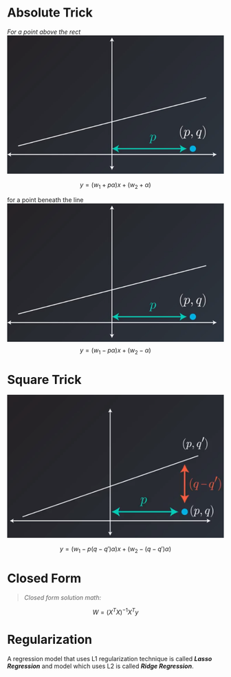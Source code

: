 # Absolute Trick
*For a point above the rect*
![enter image description here](https://github.com/steelcolosus/udacity-datascience/blob/master/images/below.png?raw=true)

$$
y = (w_1 + p\alpha)x + (w_2 + \alpha)
$$

for a point beneath the line
![Beneath](https://github.com/steelcolosus/udacity-datascience/blob/master/images/below.png?raw=true)
$$
y = (w_1 - p\alpha)x + (w_2 - \alpha)
$$

# Square Trick


![Beneath](https://github.com/steelcolosus/udacity-datascience/blob/master/images/squaretrick.png?raw=true)

$$
y = (w_1 - p(q-q')\alpha)x + (w_2 - (q-q')\alpha)
$$

# Closed  Form

> *Closed form solution math:*

$$W=(X^T X)^{-1} X^Ty$$

# Regularization

A regression model that uses L1 regularization technique is called **_Lasso Regression_** and model which uses L2 is called **_Ridge Regression_**.
<!--stackedit_data:
eyJoaXN0b3J5IjpbMTA4NzAxNjI2MSwtMTU0NjE1NTQ5MiwtMT
M0ODA5Njc2OCwxODY5NTI3MTUzLC02OTQwMTUxNjUsMTE2NzQ3
MTQyMSwxODI1MTc5OTczLC0xOTg0NTcyMjAxXX0=
-->